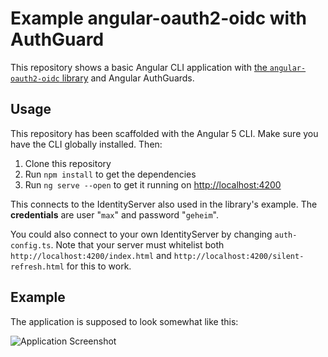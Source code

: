 # Example angular-oauth2-oidc with AuthGuard

This repository shows a basic Angular CLI application with [the `angular-oauth2-oidc` library](https://github.com/manfredsteyer/angular-oauth2-oidc) and Angular AuthGuards.

## Usage

This repository has been scaffolded with the Angular 5 CLI.
Make sure you have the CLI globally installed.
Then:

1. Clone this repository
1. Run `npm install` to get the dependencies
1. Run `ng serve --open` to get it running on [http://localhost:4200](http://localhost:4200)

This connects to the IdentityServer also used in the library's example.
The **credentials** are user "`max`" and password "`geheim`".

You could also connect to your own IdentityServer by changing `auth-config.ts`.
Note that your server must whitelist both `http://localhost:4200/index.html` and `http://localhost:4200/silent-refresh.html` for this to work.

## Example

The application is supposed to look somewhat like this:

![Application Screenshot](screenshot-001.png)
